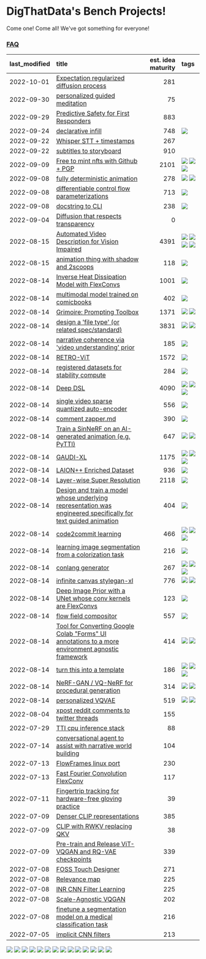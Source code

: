 # DigThatData's Bench Projects!

Come one! Come all! We've got something for everyone!

### [FAQ](https://github.com/dmarx/bench-warmers/blob/main/FAQ.md)

|last_modified|title|est. idea maturity|tags
|:---|:---|---:|:---|
|2022-10-01|[Expectation regularized diffusion process](expectation-regularized-diffusion.md)|281||
|2022-09-30|[personalized guided meditation](personalized-guided-meditation.md)|75||
|2022-09-29|[Predictive Safety for First Responders](safety-officer.md)|883||
|2022-09-24|[declarative infill](declarative-infill.md)|748|![](https://img.shields.io/badge/tag-experimental-c5d714)|
|2022-09-22|[Whisper STT + timestamps](whisper-stt-plus-timestamps.md)|267||
|2022-09-22|[subtitles to storyboard](subtitles-to-storyboard.md)|910||
|2022-09-09|[Free to mint nfts with Github + PGP](free-to-mint-nfts_git_plus_pgp.md)|2101|![](https://img.shields.io/badge/tag-publicgood-25a9f1) ![](https://img.shields.io/badge/tag-tooling-6f4790) ![](https://img.shields.io/badge/tag-wip-7ca620)|
|2022-09-08|[fully deterministic animation](fully-deterministic-animation.md)|278|![](https://img.shields.io/badge/tag-animation-33b5de) ![](https://img.shields.io/badge/tag-experimental-c5d714)|
|2022-09-08|[differentiable control flow parameterizations](differentiable-control-flow-parameterizations.md)|713|![](https://img.shields.io/badge/tag-experimental-c5d714)|
|2022-09-08|[docstring to CLI](docstring-to-cli.md)|238|![](https://img.shields.io/badge/tag-tooling-6f4790)|
|2022-09-04|[Diffusion that respects transparency](diffusion-that-respects-transparency.md)|0||
|2022-08-15|[Automated Video Description for Vision Impaired](automated-video-description.md)|4391|![](https://img.shields.io/badge/tag-accessibility-61717a) ![](https://img.shields.io/badge/tag-dataset-0fcaa) ![](https://img.shields.io/badge/tag-foundation-72fcc) ![](https://img.shields.io/badge/tag-publicgood-25a9f1)|
|2022-08-15|[animation thing with shadow and 2scoops](shadow-and2scoops-animation-thing.md)|118|![](https://img.shields.io/badge/tag-animation-33b5de)|
|2022-08-14|[Inverse Heat Dissipation Model with FlexConvs](IHDM_with_FlexConvs.md)|1001|![](https://img.shields.io/badge/tag-experimental-c5d714)|
|2022-08-14|[multimodal model trained on comicbooks](multimodal-model-trained-on-comicbooks.md)|402|![](https://img.shields.io/badge/tag-foundation-72fcc)|
|2022-08-14|[Grimoire: Prompting Toolbox](grimoire.md)|1371|![](https://img.shields.io/badge/tag-prompting-84f8cf) ![](https://img.shields.io/badge/tag-tooling-6f4790)|
|2022-08-14|[design a 'file type' (or related spec/standard)](filetype-for-ai-art-and-animation.md)|3831|![](https://img.shields.io/badge/tag-animation-33b5de) ![](https://img.shields.io/badge/tag-tooling-6f4790)|
|2022-08-14|[narrative coherence via 'video understanding' prior](narrative_coherence_via_video_understanding_prior.md)|185|![](https://img.shields.io/badge/tag-animation-33b5de)|
|2022-08-14|[RETRO-ViT](RETRO-ViT.md)|1572|![](https://img.shields.io/badge/tag-experimental-c5d714)|
|2022-08-14|[registered datasets for stability compute](registered-datasets-for-sstability-compute.md)|284|![](https://img.shields.io/badge/tag-stability-9bf4b7)|
|2022-08-14|[Deep DSL](multistage-unsupervised-deep-DSL-learning-from-prompts-data.md)|4090|![](https://img.shields.io/badge/tag-experimental-c5d714) ![](https://img.shields.io/badge/tag-prompting-84f8cf) ![](https://img.shields.io/badge/tag-tooling-6f4790)|
|2022-08-14|[single video sparse quantized auto-encoder](single_video_sparse_quantized_auto-encoder.md)|556|![](https://img.shields.io/badge/tag-animation-33b5de)|
|2022-08-14|[comment zapper.md](comment-zapper.md)|390|![](https://img.shields.io/badge/tag-tooling-6f4790)|
|2022-08-14|[Train a SinNeRF on an AI-generated animation (e.g. PyTTI)](train_a_SinNeRF_on_a_pytti_animation.md)|647|![](https://img.shields.io/badge/tag-animation-33b5de) ![](https://img.shields.io/badge/tag-nerf-e2851f)|
|2022-08-14|[GAUDI-XL](gaudi-xl.md)|1175|![](https://img.shields.io/badge/tag-animation-33b5de) ![](https://img.shields.io/badge/tag-experimental-c5d714) ![](https://img.shields.io/badge/tag-foundation-72fcc)|
|2022-08-14|[LAION++ Enriched Dataset](laion-plus-plus.md)|936|![](https://img.shields.io/badge/tag-dataset-0fcaa)|
|2022-08-14|[Layer-wise Super Resolution](layerwise-and-objectwise-inpainting-and-super-resolution.md)|2118|![](https://img.shields.io/badge/tag-experimental-c5d714)|
|2022-08-14|[Design and train a model whose underlying representation was engineered specifically for text guided animation](image-model-designed-for-clip-guided-animation.md)|404|![](https://img.shields.io/badge/tag-animation-33b5de)|
|2022-08-14|[code2commit learning](code2commit-learning.md)|466|![](https://img.shields.io/badge/tag-carp-a168f4) ![](https://img.shields.io/badge/tag-experimental-c5d714) ![](https://img.shields.io/badge/tag-foundation-72fcc)|
|2022-08-14|[learning image segmentation from a colorization task](learning_image_segmentation_from_a_colorization_task.md)|216|![](https://img.shields.io/badge/tag-experimental-c5d714)|
|2022-08-14|[conlang generator](conlang_lm.md)|267|![](https://img.shields.io/badge/tag-carp-a168f4) ![](https://img.shields.io/badge/tag-dataset-0fcaa) ![](https://img.shields.io/badge/tag-experimental-c5d714)|
|2022-08-14|[infinite canvas stylegan-xl](infinite-canvas-stylegan-xl.md)|776|![](https://img.shields.io/badge/tag-animation-33b5de) ![](https://img.shields.io/badge/tag-experimental-c5d714)|
|2022-08-14|[Deep Image Prior with a UNet whose conv kernels are FlexConvs](FlexConv_DIP.md)|123|![](https://img.shields.io/badge/tag-experimental-c5d714)|
|2022-08-14|[flow field compositor](flow-field-compositor.md)|557|![](https://img.shields.io/badge/tag-tooling-6f4790)|
|2022-08-14|[Tool for Converting Google Colab "Forms" UI annotations to a more environment agnostic framework](colab-ui-converter.md)|414|![](https://img.shields.io/badge/tag-colab-473080) ![](https://img.shields.io/badge/tag-tooling-6f4790)|
|2022-08-14|[turn this into a template](benchwarmers-template.md)|186|![](https://img.shields.io/badge/tag-meta-4b9e32) ![](https://img.shields.io/badge/tag-tooling-6f4790) ![](https://img.shields.io/badge/tag-wip-7ca620)|
|2022-08-14|[NeRF-GAN / VQ-NeRF for procedural generation](nerf-gan.md)|314|![](https://img.shields.io/badge/tag-animation-33b5de) ![](https://img.shields.io/badge/tag-nerf-e2851f)|
|2022-08-14|[personalized VQVAE](personalized-vqvae.md)|519|![](https://img.shields.io/badge/tag-experimental-c5d714) ![](https://img.shields.io/badge/tag-tooling-6f4790)|
|2022-08-04|[xpost reddit comments to twitter threads](reddit2twitter.md)|155||
|2022-07-29|[TTI cpu inference stack](TTI-cpu-inference-stack.md)|88||
|2022-07-14|[conversational agent to assist with narrative world building](world-building-agent.md)|104||
|2022-07-13|[FlowFrames linux port](flowframes-linux-port.md)|230||
|2022-07-13|[Fast Fourier Convolution FlexConv](FFC-Flexconv.md)|117||
|2022-07-11|[Fingertrip tracking for hardware-free gloving practice](fingertrip_tracking_for_hardware_free_gloveing_practice.md)|39||
|2022-07-09|[Denser CLIP representations](denser-CLIP.md)|385||
|2022-07-09|[CLIP with RWKV replacing QKV](RWKV-CLIP.md)|38||
|2022-07-09|[Pre-train and Release ViT-VQGAN and RQ-VAE checkpoints](pretrained_vit-vqgan_checkpoints.md)|339||
|2022-07-08|[FOSS Touch Designer](FOSS_touch_designer.md)|271||
|2022-07-08|[Relevance map](Relevance_map.md)|225||
|2022-07-08|[INR CNN Filter Learning](INR_CNN_filter_learning.md)|225||
|2022-07-08|[Scale-Agnostic VQGAN](scale-agnostic_VQGAN.md)|202||
|2022-07-08|[finetune a segmentation model on a medical classification task](finetune_a_segmentation_model_on_a_medical_classification_task.md)|216||
|2022-07-05|[implicit CNN filters](implicit-cnn-filters.md)|213||

![](https://img.shields.io/badge/tag-experimental-c5d714) ![](https://img.shields.io/badge/tag-prompting-84f8cf) ![](https://img.shields.io/badge/tag-stability-9bf4b7) ![](https://img.shields.io/badge/tag-tooling-6f4790) ![](https://img.shields.io/badge/tag-colab-473080) ![](https://img.shields.io/badge/tag-meta-4b9e32) ![](https://img.shields.io/badge/tag-publicgood-25a9f1) ![](https://img.shields.io/badge/tag-animation-33b5de) ![](https://img.shields.io/badge/tag-carp-a168f4) ![](https://img.shields.io/badge/tag-nerf-e2851f) ![](https://img.shields.io/badge/tag-foundation-72fcc) ![](https://img.shields.io/badge/tag-dataset-0fcaa) ![](https://img.shields.io/badge/tag-wip-7ca620) ![](https://img.shields.io/badge/tag-accessibility-61717a)

